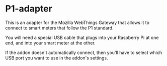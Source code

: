 # P1-adapter

This is an adapter for the Mozilla WebThings Gateway that allows it to connect to smart meters that follow the P1 standard.

You will need a special USB cable that plugs into your Raspberry Pi at one end, and into your smart meter at the other.

If the addon doesn't automatically connect, then you'll have to select which USB port you want to use in the addon's settings.